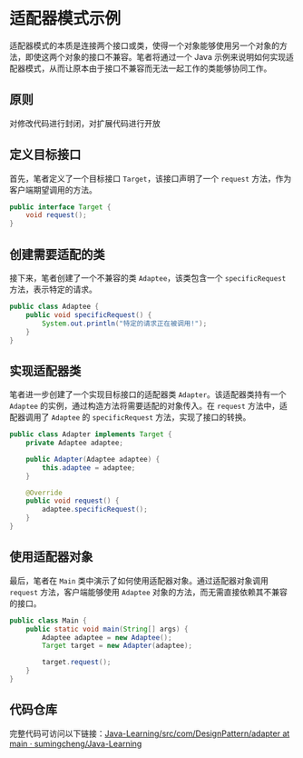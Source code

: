 # 适配器模式示例

适配器模式的本质是连接两个接口或类，使得一个对象能够使用另一个对象的方法，即使这两个对象的接口不兼容。笔者将通过一个 Java 示例来说明如何实现适配器模式，从而让原本由于接口不兼容而无法一起工作的类能够协同工作。

## 原则

对修改代码进行封闭，对扩展代码进行开放

## 定义目标接口

首先，笔者定义了一个目标接口 `Target`，该接口声明了一个 `request` 方法，作为客户端期望调用的方法。

```java
public interface Target {
    void request();
}
```

## 创建需要适配的类

接下来，笔者创建了一个不兼容的类 `Adaptee`，该类包含一个 `specificRequest` 方法，表示特定的请求。

```java
public class Adaptee {
    public void specificRequest() {
        System.out.println("特定的请求正在被调用!");
    }
}
```

## 实现适配器类

笔者进一步创建了一个实现目标接口的适配器类 `Adapter`。该适配器类持有一个 `Adaptee` 的实例，通过构造方法将需要适配的对象传入。在 `request` 方法中，适配器调用了 `Adaptee` 的 `specificRequest` 方法，实现了接口的转换。

```java
public class Adapter implements Target {
    private Adaptee adaptee;

    public Adapter(Adaptee adaptee) {
        this.adaptee = adaptee;
    }

    @Override
    public void request() {
        adaptee.specificRequest();
    }
}
```

## 使用适配器对象

最后，笔者在 `Main` 类中演示了如何使用适配器对象。通过适配器对象调用 `request` 方法，客户端能够使用 `Adaptee` 对象的方法，而无需直接依赖其不兼容的接口。

```java
public class Main {
    public static void main(String[] args) {
        Adaptee adaptee = new Adaptee();
        Target target = new Adapter(adaptee);

        target.request();
    }
}
```

## 代码仓库

完整代码可访问以下链接：[Java-Learning/src/com/DesignPattern/adapter at main · sumingcheng/Java-Learning](https://github.com/sumingcheng/Java-Learning/tree/main/src/com/DesignPattern/adapter)
